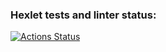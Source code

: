 ### Hexlet tests and linter status:
[![Actions Status](https://github.com/Maaaaaaaad/php-project-57/actions/workflows/hexlet-check.yml/badge.svg)](https://github.com/Maaaaaaaad/php-project-57/actions)